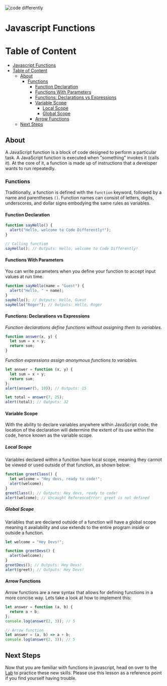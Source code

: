 ![code differently](https://user-images.githubusercontent.com/54545904/91590200-f82ec600-e928-11ea-9433-eea450388abf.png)

# Javascript Functions

# Table of Content

- [Javascript Functions](#javascript-functions)
- [Table of Content](#table-of-content)
  - [About](#about)
    - [Functions](#functions)
      - [Function Declaration](#function-declaration)
      - [Functions With Parameters](#functions-with-parameters)
      - [Functions: Declarations vs Expressions](#functions-declarations-vs-expressions)
      - [Variable Scope](#variable-scope)
        - [Local Scope](#local-scope)
        - [Global Scope](#global-scope)
      - [Arrow Functions](#arrow-functions)
  - [Next Steps](#next-steps)

## About

A JavaScript function is a block of code designed to perform a particular task. A JavaScript function is executed when "something" invokes it (calls it). At the core of it, a function is made up of instructions that a developer wants to run repeatedly.

### Functions

Traditionally, a function is defined with the `function` keyword, followed by a name and parentheses `()`. Function names can consist of letters, digits, underscores, and dollar signs embodying the same rules as variables.

#### Function Declaration

```js
function sayHello() {
  alert("Hello, welcome to Code Differently!");
}

// Calling function
sayHello(); // 0utputs: Hello, welcome to Code Differently!
```

#### Functions With Parameters

You can write parameters when you define your function to accept input values at run time.

```js
function sayHello(name = "Guest") {
  alert("Hello, " + name);
}
sayHello(); // 0utputs: Hello, Guest
sayHello("Roger"); // 0utputs: Hello, Roger
```

#### Functions: Declarations vs Expressions

_Function declarations define functions without assigning them to variables._

```js
function answer(x, y) {
  let sum = x + y;
  return sum;
}
```

_Function expressions assign anonymous functions to variables._

```js
let answer = function (x, y) {
  let sum = x + y;
  return sum;
};
alert(answer(5, 10)); // 0utputs: 15

let total = answer(7, 25);
alert(total); // 0utputs: 32
```

#### Variable Scope

With the ability to declare variables anywhere within JavaScript code, the location of the declaration will determine the extent of its use within the code, hence known as the variable scope.

##### Local Scope

Variables declared within a function have local scope, meaning they cannot be viewed or used outside of that function, as shown below:

```js
function greetClass() {
  let welcome = "Hey devs, ready to code!";
  alert(welcome);
}
greetClass(); // Outputs: Hey devs, ready to code!
alert(welcome); // Uncaught ReferenceError: greet is not defined
```

##### Global Scope

Variables that are declared outside of a function will have a global scope meaning it availability and use extends to the entire program inside or outside a function.

```js
let welcome = "Hey Devs!";

function greetDevs() {
  alert(welcome);
}
greetDevs(); // Outputs: Hey Devs!
alert(greet); // Outputs: Hey Devs!
```

#### Arrow Functions

Arrow functions are a new syntax that allows for defining functions in a more concise way. Lets take a look at how to implement this:

```js
let answer = function (a, b) {
  return a + b;
};
console.log(answer(2, 3)); // 5

// Arrow function
let answer = (a, b) => a + b;
console.log(answer(2, 3)); // 5
```

## Next Steps

Now that you are familiar with functions in javascript, head on over to the [Lab](Functions%20Lab.md) to practice these new skills. Please use this lesson as a reference point if you find yourself having trouble.
